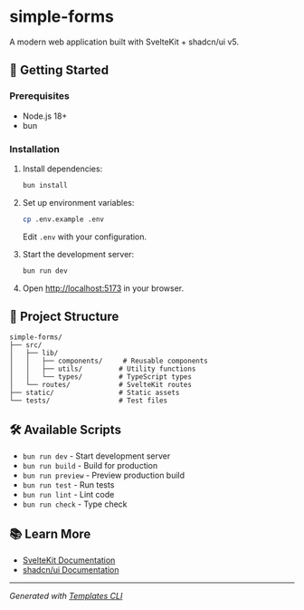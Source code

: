 # simple-forms

A modern web application built with SvelteKit + shadcn/ui v5.

## 🚀 Getting Started

### Prerequisites

- Node.js 18+ 
- bun

### Installation

1. Install dependencies:
   ```bash
   bun install
   ```

2. Set up environment variables:
   ```bash
   cp .env.example .env
   ```
   Edit `.env` with your configuration.

3. Start the development server:
   ```bash
   bun run dev
   ```

4. Open [http://localhost:5173](http://localhost:5173) in your browser.

## 📁 Project Structure

```
simple-forms/
├── src/
│   ├── lib/
│   │   ├── components/     # Reusable components
│   │   ├── utils/         # Utility functions
│   │   └── types/         # TypeScript types
│   └── routes/            # SvelteKit routes
├── static/                # Static assets
└── tests/                 # Test files
```

## 🛠️ Available Scripts

- `bun run dev` - Start development server
- `bun run build` - Build for production
- `bun run preview` - Preview production build
- `bun run test` - Run tests
- `bun run lint` - Lint code
- `bun run check` - Type check

## 📚 Learn More

- [SvelteKit Documentation](https://kit.svelte.dev/)
- [shadcn/ui Documentation](https://ui.shadcn.com/)

---

*Generated with [Templates CLI](https://github.com/GantonL/templates)*